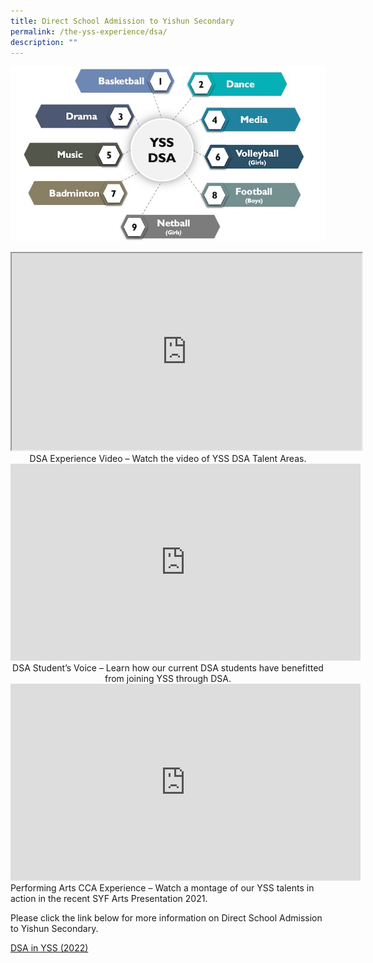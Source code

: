 ```yaml
---
title: Direct School Admission to Yishun Secondary
permalink: /the-yss-experience/dsa/
description: ""
---
```

![](/images/YSS_DSA.jpg)



<iframe width="560" height="315" src="https://www.youtube.com/embed/Ea_swGnMzGE" title="YouTube video player" frameborder="1" allow="accelerometer; autoplay; clipboard-write; encrypted-media; gyroscope; picture-in-picture; web-share" allowfullscreen></iframe>
<div style="text-align:center">DSA Experience Video – Watch the video of YSS DSA Talent Areas.</div>

<iframe width="560" height="315" src="https://www.youtube.com/embed/W8aq4VI-3Hc" title="YouTube video player" frameborder="0" allow="accelerometer; autoplay; clipboard-write; encrypted-media; gyroscope; picture-in-picture; web-share" allowfullscreen></iframe><br>
<div style="text-align:center">DSA Student’s Voice – Learn how our current DSA students have benefitted from joining YSS through DSA.</div>

<iframe width="560" height="315" src="https://www.youtube.com/embed/q_8WndVHWXU" title="YouTube video player" frameborder="0" allow="accelerometer; autoplay; clipboard-write; encrypted-media; gyroscope; picture-in-picture; web-share" allowfullscreen></iframe><br>
Performing Arts CCA Experience – Watch a montage of our YSS talents in action in the recent SYF Arts Presentation 2021.

	
Please click the link below for more information on Direct School Admission to Yishun Secondary.

[DSA in YSS (2022)]([](/files/YSS%20DSA%202022%20Website%20update.pdf))